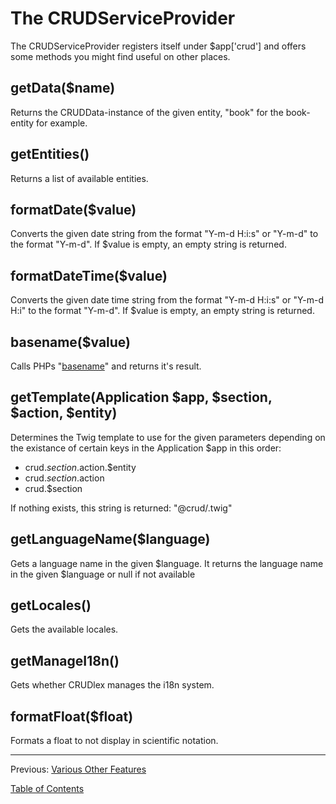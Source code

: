 The CRUDServiceProvider
=======================

The CRUDServiceProvider registers itself under $app['crud'] and offers some
methods you might find useful on other places.

## getData($name)

Returns the CRUDData-instance of the given entity, "book" for the book-entity
for example.

## getEntities()

Returns a list of available entities.

## formatDate($value)

Converts the given date string from the format "Y-m-d H:i:s" or "Y-m-d" to the
format "Y-m-d". If $value is empty, an empty string is returned.

## formatDateTime($value)

Converts the given date time string from the format "Y-m-d H:i:s" or "Y-m-d H:i"
to the format "Y-m-d". If $value is empty, an empty string is returned.

## basename($value)

Calls PHPs "[basename](http://php.net/manual/en/function.basename.php)" and
returns it's result.

## getTemplate(Application $app, $section, $action, $entity)

Determines the Twig template to use for the given parameters depending on
the existance of certain keys in the Application $app in this order:

* crud.$section.$action.$entity
* crud.$section.$action
* crud.$section

If nothing exists, this string is returned: "@crud/<action>.twig"

## getLanguageName($language)

Gets a language name in the given $language.
It returns the language name in the given $language or null if not available

## getLocales()

Gets the available locales.

## getManageI18n()

Gets whether CRUDlex manages the i18n system.

## formatFloat($float)

Formats a float to not display in scientific notation.

---

Previous: [Various Other Features](10_miscfeatures.md)

[Table of Contents](0_manual.md)
